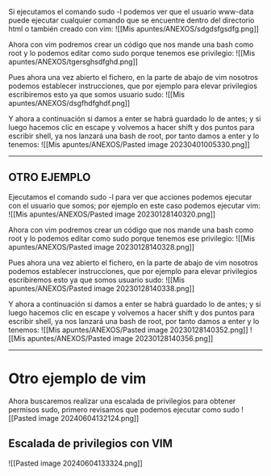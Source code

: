 Si ejecutamos el comando sudo -l podemos ver que el usuario www-data puede ejecutar cualquier comando que se encuentre dentro del directorio html o también creado con vim:
![[Mis apuntes/ANEXOS/sdgdsfgsdfg.png]]

Ahora con vim podremos crear un código que nos mande una bash como root y lo podemos editar como sudo porque tenemos ese privilegio:
![[Mis apuntes/ANEXOS/tgersghsdfghd.png]]

Pues ahora una vez abierto el fichero, en la parte de abajo de vim nosotros podemos establecer instrucciones, que por ejemplo para elevar privilegios escribiremos esto ya que somos usuario sudo:
![[Mis apuntes/ANEXOS/dsgfhdfghdf.png]]

Y ahora a continuación si damos a enter se habrá guardado lo de antes; y si luego hacemos clic en escape y volvemos a hacer shift y dos puntos para escribir shell, ya nos lanzará una bash de root, por tanto damos a enter y lo tenemos:
![[Mis apuntes/ANEXOS/Pasted image 20230401005330.png]]

-------------------------------------------------------------------

## OTRO EJEMPLO

Ejecutamos el comando sudo -l para ver que acciones podemos ejecutar con el usuario que somos; por ejemplo en este caso podemos ejecutar vim:
![[Mis apuntes/ANEXOS/Pasted image 20230128140320.png]]

Ahora con vim podremos crear un código que nos mande una bash como root y lo podemos editar como sudo porque tenemos ese privilegio:
![[Mis apuntes/ANEXOS/Pasted image 20230128140328.png]]

Pues ahora una vez abierto el fichero, en la parte de abajo de vim nosotros podemos establecer instrucciones, que por ejemplo para elevar privilegios escribiremos esto ya que somos usuario sudo:
![[Mis apuntes/ANEXOS/Pasted image 20230128140338.png]]

Y ahora a continuación si damos a enter se habrá guardado lo de antes; y si luego hacemos clic en escape y volvemos a hacer shift y dos puntos para escribir shell, ya nos lanzará una bash de root, por tanto damos a enter y lo tenemos:
![[Mis apuntes/ANEXOS/Pasted image 20230128140352.png]]
![[Mis apuntes/ANEXOS/Pasted image 20230128140356.png]]


-------
# Otro ejemplo de vim
Ahora buscaremos realizar una escalada de privilegios para obtener permisos sudo, primero revisamos que podemos ejecutar como sudo
![[Pasted image 20240604132124.png]]

## Escalada de privilegios con VIM
![[Pasted image 20240604133324.png]]